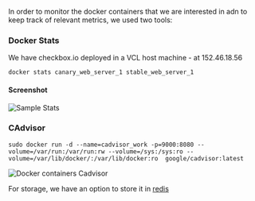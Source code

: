 In order to monitor the docker containers that we are interested in adn to keep track of relevant metrics, we used two tools:

### Docker Stats
We have checkbox.io deployed in a VCL host machine - at 152.46.18.56
```
docker stats canary_web_server_1 stable_web_server_1
```
#### Screenshot 
![Sample Stats](https://github.ncsu.edu/smirhos/CSC519-M-Special/blob/master/docker_stats.PNG)
### CAdvisor 
```
sudo docker run -d --name=cadvisor_work -p=9000:8080 --volume=/var/run:/var/run:rw --volume=/sys:/sys:ro --volume=/var/lib/docker/:/var/lib/docker:ro  google/cadvisor:latest
```
![Docker containers Cadvisor](https://github.ncsu.edu/smirhos/CSC519-M-Special/blob/master/cadvisor.PNG)

For storage, we have an option to store it in [redis](https://github.com/google/cadvisor/blob/master/docs/storage/README.md)
